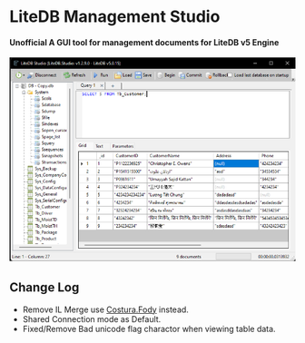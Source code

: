 # LiteDB Management Studio

#### Unofficial A GUI tool for management documents for LiteDB v5 Engine

![](https://github.com/KravitzMC/LiteDB.Studio/blob/main/screenshot.png)

## Change Log
- Remove IL Merge use [Costura.Fody](https://github.com/Fody/Costura) instead.
- Shared Connection mode as Default.
- Fixed/Remove Bad unicode flag charactor when viewing table data.
